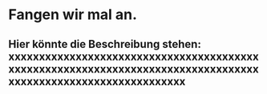 # Fangen wir mal an.

## Hier könnte die Beschreibung stehen: xxxxxxxxxxxxxxxxxxxxxxxxxxxxxxxxxxxxxxxxxxxxxxxxxxxxxxxxxxxxxxxxxxxxxxxxxxxxxxxxxxxxxxxxxxxxxxxxxxxxxxxxxxxxxxx
